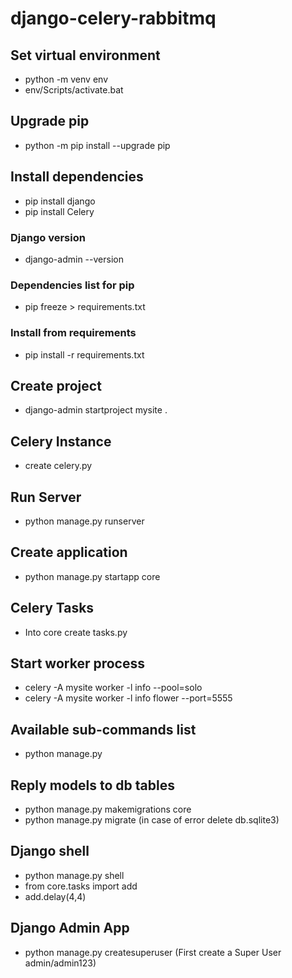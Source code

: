 # django-celery-rabbitmq

## Set virtual environment
- python -m venv env
- env/Scripts/activate.bat

## Upgrade pip
- python -m pip install --upgrade pip

## Install dependencies
- pip install django
- pip install Celery

### Django version
- django-admin --version

### Dependencies list for pip
- pip freeze > requirements.txt

### Install from requirements
- pip install -r requirements.txt

## Create project
- django-admin startproject mysite .

## Celery Instance
- create celery.py

## Run Server
- python manage.py runserver

## Create application
- python manage.py startapp core

## Celery Tasks
- Into core create tasks.py

## Start worker process
- celery -A mysite worker -l info --pool=solo
- celery -A mysite worker -l info flower --port=5555

## Available sub-commands list
- python manage.py

## Reply models to db tables
- python manage.py makemigrations core
- python manage.py migrate (in case of error delete db.sqlite3)

## Django shell
- python manage.py shell
- from core.tasks import add
- add.delay(4,4)

## Django Admin App
- python manage.py createsuperuser (First create a Super User admin/admin123)